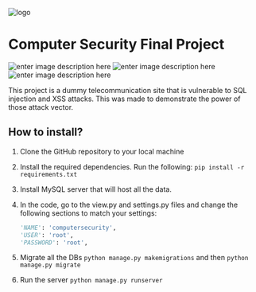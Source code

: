 ![logo](https://i.ibb.co/2KDC9tj/github-logo.png)

# Computer Security Final Project

![enter image description here](https://img.shields.io/badge/Uptime-100%25-blue) ![enter image description here](https://img.shields.io/badge/Version-Beta-green) ![enter image description here](https://img.shields.io/badge/Contributors-5-orange)

This project is a dummy telecommunication site that is vulnerable to SQL injection and XSS attacks. This was made to demonstrate the power of those attack vector. 

## How to install?

1. Clone the GitHub repository to your local machine

2. Install the required dependencies. Run the following: `pip install -r requirements.txt`

3. Install MySQL server that will host all the data.

4. In the code, go to the view.py and settings.py files and change the following sections to match your settings:

   ```python
   'NAME': 'computersecurity',
   'USER': 'root',
   'PASSWORD': 'root',
   ```

5. Migrate all the DBs `python manage.py makemigrations` and then `python manage.py migrate`

6. Run the server `python manage.py runserver`



